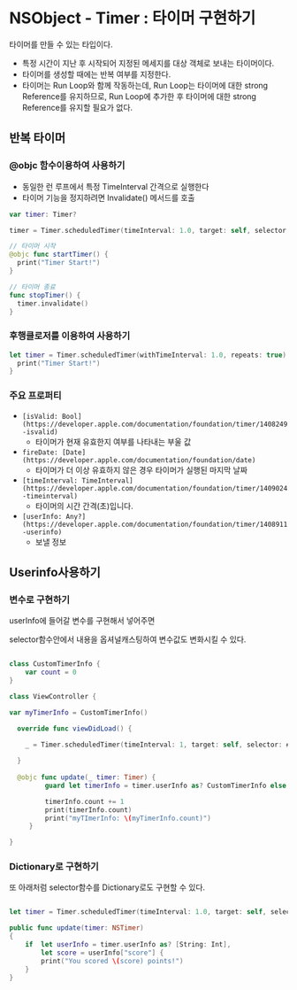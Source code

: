 # NSObject - Timer : 타이머 구현하기

타이머를 만들 수 있는 타입이다.

- 특정 시간이 지난 후 시작되어 지정된 메세지를 대상 객체로 보내는 타이머이다.
- 타이머를 생성할 때에는 반복 여부를 지정한다.
- 타이머는 Run Loop와 함께 작동하는데, Run Loop는 타이머에 대한 strong Reference를 유지하므로, Run Loop에 추가한 후 타이머에 대한 strong Reference를 유지할 필요가 없다.

## 반복 타이머

### @objc 함수이용하여 사용하기

- 동일한 런 루프에서 특정 TimeInterval 간격으로 실행한다
- 타이머 기능을 정지하려면 Invalidate() 메서드를 호출

```swift
var timer: Timer?

timer = Timer.scheduledTimer(timeInterval: 1.0, target: self, selector: #selector(startTimer), userInfo: nil, repeats: true)

// 타이머 시작
@objc func startTimer() {
  print("Timer Start!")
}

// 타이머 종료
func stopTimer() {
  timer.invalidate()
}
```

### 후행클로저를 이용하여 사용하기

```swift
let timer = Timer.scheduledTimer(withTimeInterval: 1.0, repeats: true) { timer in
  print("Timer Start!")
}
```

### 주요 프로퍼티

- `[isValid: Bool](https://developer.apple.com/documentation/foundation/timer/1408249-isvalid)`
    - 타이머가 현재 유효한지 여부를 나타내는 부울 값
- `fireDate: [Date](https://developer.apple.com/documentation/foundation/date)`
    - 타이머가 더 이상 유효하지 않은 경우 타이머가 실행된 마지막 날짜
- `[timeInterval: TimeInterval](https://developer.apple.com/documentation/foundation/timer/1409024-timeinterval)`
    - 타이머의 시간 간격(초)입니다.
- `[userInfo: Any?](https://developer.apple.com/documentation/foundation/timer/1408911-userinfo)`
    - 보낼 정보
    

## Userinfo사용하기

### 변수로 구현하기

userInfo에 들어갈 변수를 구현해서 넣어주면

selector함수안에서 내용을 옵셔널캐스팅하여 변수값도 변화시킬 수 있다.

```swift

class CustomTimerInfo {
    var count = 0
}

class ViewController {

var myTimerInfo = CustomTimerInfo()

  override func viewDidLoad() {
    
    _ = Timer.scheduledTimer(timeInterval: 1, target: self, selector: #selector(update), userInfo: myTimerInfo, repeats: true)

  }
  
  @objc func update(_ timer: Timer) {
         guard let timerInfo = timer.userInfo as? CustomTimerInfo else { return }

         timerInfo.count += 1
         print(timerInfo.count)
         print("myTImerInfo: \(myTimerInfo.count)")
     }

}
```

### Dictionary로 구현하기

또 아래처럼 selector함수를 Dictionary로도 구현할 수 있다.

```swift

let timer = Timer.scheduledTimer(timeInterval: 1.0, target: self, selector: #selector(update(timer:)), userInfo: ["score": 10], repeats: true)

public func update(timer: NSTimer)
{
    if  let userInfo = timer.userInfo as? [String: Int],
        let score = userInfo["score"] {
        print("You scored \(score) points!")
    }
}
```
